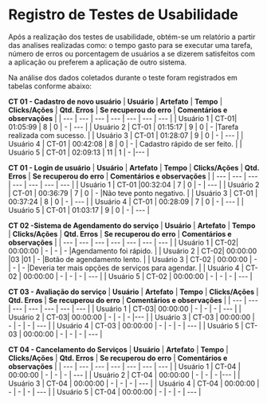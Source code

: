 
 # Registro de Testes de Usabilidade

Após a realização dos testes de usabilidade, obtém-se um relatório a partir das analises realizadas como: o tempo gasto para se executar uma tarefa, número de erros ou porcentagem de usuários a se dizerem satisfeitos com a aplicação ou preferem a aplicação de outro sistema.

Na análise dos dados coletados durante o teste foram registrados em tabelas conforme abaixo:

**CT 01 - Cadastro de novo usuário**
| **Usuário** 	| **Artefato** 	| **Tempo** | **Clicks/Ações** | **Qtd. Erros** | **Se recuperou do erro** | **Comentários e observações** |
| --- 	| --- 	| --- | ---  | --- | --- | --- |
| Usuário 1	| CT-01| 01:05:99 | 8 | 0 | - | --- |
| Usuário 2 | CT-01 | 01:15:17  | 9 | 0 | -  |Tarefa realizada com sucesso.  |
| Usuário 3	| CT-01	| 01:28:07  | 9  | 0 |  - | --- |
| Usuário 4	| CT-01	| 00:42:08 | 8 | 0  |  -  | Cadastro rápido de ser feito. |
| Usuário 5	| CT-01 | 02:09:13 | 11 | 1 | - |--- |

**CT 01 - Login de usuário**
| **Usuário** 	| **Artefato** 	| **Tempo** | **Clicks/Ações** | **Qtd. Erros** | **Se recuperou do erro** | **Comentários e observações** |
| --- 	| --- 	| --- | ---  | --- | --- | --- |
| Usuário 1	| CT-01 |00:32:04 | 7 | 0 | - | --- |
| Usuário 2 | CT-01 | 00:36:79  | 7  | 0 | -  |Não teve ponto negativo.  |
| Usuário 3	| CT-01	| 00:37:24  | 8 | 0 |  - | --- |
| Usuário 4	| CT-01	| 00:28:09  | 7 | 0  |  -  | --- |
| Usuário 5	| CT-01 | 01:03:17 | 9 | 0 |  - | --- |

**CT 02 -Sistema de Agendamento do serviço**
| **Usuário** 	| **Artefato** 	| **Tempo** | **Clicks/Ações** | **Qtd. Erros** | **Se recuperou do erro** | **Comentários e observações** |
| --- 	| --- 	| --- | ---  | --- | --- | --- |
| Usuário 1	| CT-02| 00:00:00 | - | - | - |Agendamento foi rápido.  |
| Usuário 2 | CT-02| 00:00:00  |03  |01 | -  |Botão de agendamento lento. |
| Usuário 3	| CT-02	| 00:00:00  | -  | - |  - |Deveria ter mais opções de serviços para agendar.  |
| Usuário 4	| CT-02	| 00:00:00  | - | -  |  -  | --- |
| Usuário 5	| CT-02 | 00:00:00 | -  | - |  - | --- |

**CT 03 - Avaliação do serviço**
| **Usuário**  | **Artefato** 	| **Tempo** | **Clicks/Ações** | **Qtd. Erros** | **Se recuperou do erro** | **Comentários e observações** |
| --- 	| --- 	| --- | ---  | --- | --- | --- |
| Usuário 1	| CT-03| 00:00:00 | - | - | - | --- |
| Usuário 2 | CT-03| 00:00:00  | -  | - | -  |--- |
| Usuário 3	| CT-03	| 00:00:00  | -  | - |  - | --- |
| Usuário 4	| CT-03	| 00:00:00  | - | -  |  -  | --- |
| Usuário 5	| CT-03 | 00:00:00 | -  | - |  - | --- |

**CT 04 - Cancelamento do Serviços**
| **Usuário** 	| **Artefato** 	| **Tempo** | **Clicks/Ações** | **Qtd. Erros** | **Se recuperou do erro** | **Comentários e observações** |
| --- 	| --- 	| --- | ---  | --- | --- | --- |
| Usuário 1	| CT-04 | 00:00:00 | - | - | - | --- |
| Usuário 2 | CT-04 | 00:00:00  | -  | - | -  |--- |
| Usuário 3	| CT-04	| 00:00:00  | -  | - |  - | --- |
| Usuário 4	| CT-04	| 00:00:00  | - | -  |  -  | --- |
| Usuário 5	| CT-04 | 00:00:00 | -  | - |  - | --- |
